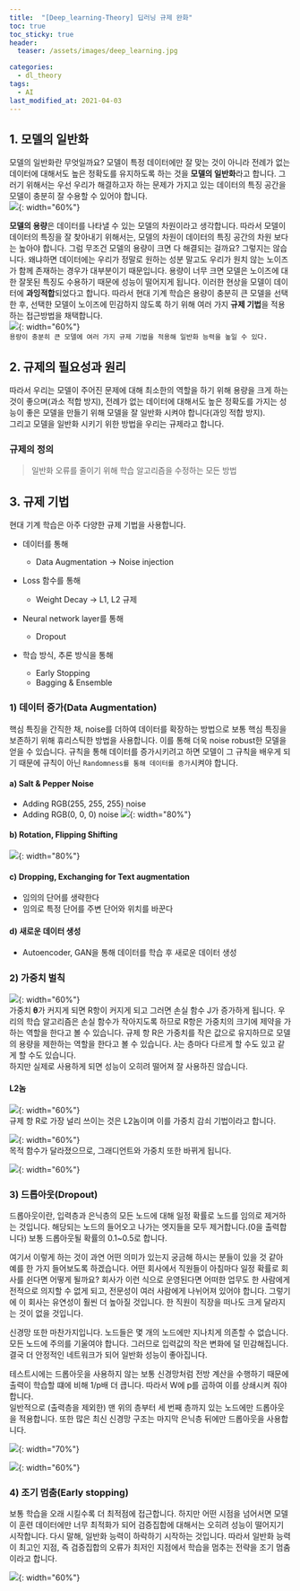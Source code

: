 ```yaml
---
title:  "[Deep_learning-Theory] 딥러닝 규제 완화"
toc: true
toc_sticky: true
header:
  teaser: /assets/images/deep_learning.jpg

categories:
  - dl_theory
tags:
  - AI
last_modified_at: 2021-04-03
---
```




## 1. 모델의 일반화  
모델의 일반화란 무엇일까요? 모델이 특정 데이터에만 잘 맞는 것이 아니라 전례가 없는 데이터에 대해서도 높은 정확도를 유지하도록 하는 것을 **모델의 일반화**라고 합니다. 그러기 위해서는 우선  우리가 해결하고자 하는 문제가 가지고 있는 데이터의 특징 공간을 모델이 충분히 잘 수용할 수 있어야 합니다.  
![](/assets/images/regulation_0.png){: width="60%"}  

**모델의 용량**은 데이터를 나타낼 수 있는 모델의 차원이라고 생각합니다. 따라서 모델이 데이터의 특징을 잘 찾아내기 위해서는, 모델의 차원이 데이터의 특징 공간의 차원 보다는 높아야 합니다. 그럼 무조건 모델의 용량이 크면 다 해결되는 걸까요? 그렇지는 않습니다. 왜냐하면 데이터에는 우리가 정말로 원하는 성분 말고도 우리가 원치 않는 노이즈가 함께 존재하는 경우가 대부분이기 때문입니다. 용량이 너무 크면 모델은 노이즈에 대한 잘못된 특징도 수용하기 때문에 성능이 떨어지게 됩니다. 이러한 현상을 모델이 데이터에 **과잉적합**되었다고 합니다. 따라서 현대 기계 학습은 용량이 충분히 큰 모델을 선택한 후, 선택한 모델이 노이즈에 민감하지 않도록 하기 위해 여러 가지 **규제 기법**을 적용하는 접근방법을 채택합니다.  
![](/assets/images/regulation_1.png){: width="60%"}  
`용량이 충분히 큰 모델에 여러 가지 규제 기법을 적용해 일반화 능력을 높일 수 있다.`  

## 2. 규제의 필요성과 원리  
따라서 우리는 모델이 주어진 문제에 대해 최소한의 역할을 하기 위해 용량을 크게 하는 것이 좋으며(과소 적합 방지), 전례가 없는 데이터에 대해서도 높은 정확도를 가지는 성능이 좋은 모델을 만들기 위해 모델을 잘 일반화 시켜야 합니다(과잉 적합 방지).  
그리고 모델을 일반화 시키기 위한 방법을 우리는 규제라고 합니다.   

### 규제의 정의  
> 일반화 오류를 줄이기 위해 학습 알고리즘을 수정하는 모든 방법  


## 3. 규제 기법  
현대 기계 학습은 아주 다양한 규제 기법을 사용합니다.  

- 데이터를 통해
  - Data Augmentation -> Noise injection

- Loss 함수를 통해
  - Weight Decay -> L1, L2 규제

- Neural network layer를 통해
  - Dropout

- 학습 방식, 추론 방식을 통해
  - Early Stopping
  - Bagging & Ensemble

### 1) 데이터 증가(Data Augmentation)  
핵심 특징을 간직한 채, noise를 더하여 데이터를 확장하는 방법으로 보통 핵심 특징을 보존하기 위해 휴리스틱한 방법을 사용합니다.
이를 통해 더욱 noise robust한 모델을 얻을 수 있습니다. 규칙을 통해 데이터를 증가시키려고 하면 모델이 그 규칙을 배우게 되기 때문에
규칙이 아닌 `Randomness를 통해 데이터를 증가`시켜야 합니다.  

#### a) Salt & Pepper Noise
  - Adding RGB(255, 255, 255) noise
  - Adding RGB(0, 0, 0) noise
![](/assets/images/data_augmentation.png){: width="80%"}  

#### b) Rotation, Flipping Shifting  

![](/assets/images/data_augmentation_2.png){: width="80%"} 

#### c) Dropping, Exchanging for Text augmentation

- 임의의 단어를 생략한다
- 임의로 특정 단어를 주변 단어와 위치를 바꾼다

#### d) 새로운 데이터 생성
- Autoencoder, GAN을 통해 데이터를 학습 후 새로운 데이터 생성 

### 2) 가중치 벌칙  
![](/assets/images/regulation_2.png){: width="60%"}  
가중치 𝛉가 커지게 되면 R항이 커지게 되고 그러면 손실 함수 J가 증가하게 됩니다. 우리의 학습 알고리즘은 손실 함수가 작아지도록 하므로 R항은 가중치의 크기에 제약을 가하는 역할을 한다고 볼 수 있습니다. 규제 항 R은 가중치를 작은 값으로 유지하므로 모델의 용량을 제한하는 역할을 한다고 볼 수 있습니다. 𝜆는 층마다 다르게 할 수도 있고 같게 할 수도 있습니다.  
하지만 실제로 사용하게 되면 성능이 오히려 떨어져 잘 사용하진 않습니다.  


#### L2놈  
![](/assets/images/regulation_3.png){: width="60%"}  
규제 항 R로 가장 널리 쓰이는 것은 L2놈이며 이를 가중치 감쇠 기법이라고 합니다.  

![](/assets/images/regulation_4.png){: width="60%"}  
목적 함수가 달라졌으므로, 그래디언트와 가중치 또한 바뀌게 됩니다.  

![](/assets/images/regulation_5.png){: width="60%"}  



### 3) 드롭아웃(Dropout)  

드롭아웃이란, 입력층과 은닉층의 모든 노드에 대해 일정 확률로 노드를 임의로 제거하는 것입니다. 해당되는 노드의 들어오고 나가는 엣지들을 모두 제거합니다.(0을 출력합니다) 보통 드롭아웃될 확률의 0.1~0.5로 합니다.  

여기서 이렇게 하는 것이 과연 어떤 의미가 있는지 궁금해 하시는 분들이 있을 것 같아 예를 한 가지 들어보도록 하겠습니다. 어떤 회사에서 직원들이 아침마다 일정 확률로 회사를 쉰다면 어떻게 될까요? 회사가 이런 식으로 운영된다면 어떠한 업무도 한 사람에게 전적으로 의지할 수 없게 되고, 전문성이 여러 사람에게 나뉘어져 있어야 합니다. 그렇기에 이 회사는 유연성이 훨씬 더 높아질 것입니다. 한 직원이 직장을 떠나도 크게 달라지는 것이 없을 것입니다.  

신경망 또한 마찬가지입니다. 노드들은 몇 개의 노드에만 지나치게 의존할 수 없습니다. 모든 노드에 주의를 기울여야 합니다. 그러므로 입력값의 작은 변화에 덜 민감해집니다. 결국 더 안정적인 네트워크가 되어 일반화 성능이 좋아집니다.  

테스트시에는 드롭아웃을 사용하지 않는 보통 신경망처럼 전방 계산을 수행하기 때문에 출력이 학습할 떄에 비해 1/p배 더 큽니다. 따라서 W에 p를 곱하여 이를 상쇄시켜 줘야합니다.  
일반적으로 (출력층을 제외한) 맨 위의 층부터 세 번째 층까지 있는 노드에만 드롭아웃을 적용합니다. 또한 많은 최신 신경망 구조는 마지막 은닉층 뒤에만 드롭아웃을 사용합니다.  

![](/assets/images/dropout_1.png){: width="70%"}  

![](/assets/images/dropout.png){: width="60%"}  


### 4) 조기 멈춤(Early stopping)  
보통 학습을 오래 시킬수록 더 최적점에 접근합니다. 하지만 어떤 시점을 넘어서면 모델이 훈련 데이터에만 너무 최적화가 되어 검증집합에 대해서는 오히려 성능이 떨어지기 시작합니다. 다시 말해, 일반화 능력이 하락하기 시작하는 것입니다. 따라서 일반화 능력이 최고인 지점, 즉 검증집합의 오류가 최저인 지점에서 학습을 멈추는 전략을 조기 멈춤이라고 합니다.  

![](/assets/images/regulation_6.png){: width="60%"}  